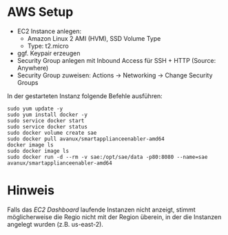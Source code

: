 # AWS Setup

- EC2 Instance anlegen:
  - Amazon Linux 2 AMI (HVM), SSD Volume Type
  - Type: t2.micro
- ggf. Keypair erzeugen
- Security Group anlegen mit Inbound Access für SSH + HTTP (Source: Anywhere)
- Security Group zuweisen: Actions -> Networking -> Change Security Groups

In der gestarteten Instanz folgende Befehle ausführen:
```console
sudo yum update -y
sudo yum install docker -y
sudo service docker start
sudo service docker status
sudo docker volume create sae
sudo docker pull avanux/smartapplianceenabler-amd64
docker image ls
sudo docker image ls
sudo docker run -d --rm -v sae:/opt/sae/data -p80:8080 --name=sae avanux/smartapplianceenabler-amd64
```

# Hinweis
Falls das _EC2 Dashboard_ laufende Instanzen nicht anzeigt, stimmt möglicherweise die Regio nicht mit der Region überein, in der die Instanzen angelegt wurden (z.B. us-east-2).